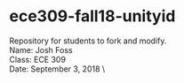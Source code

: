 # ece309-fall18-unityid
Repository for students to fork and modify. \
Name:   Josh Foss \
Class:  ECE 309 \
Date:   September 3, 2018 \
